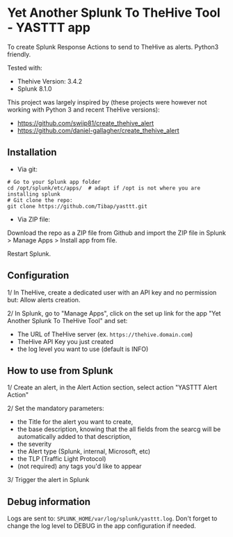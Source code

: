 # Yet Another Splunk To TheHive Tool - YASTTT app
To create Splunk Response Actions to send to TheHive as alerts. Python3 friendly. 

Tested with:
- Thehive Version: 3.4.2
- Splunk 8.1.0

This project was largely inspired by (these projects were however not working with Python 3 and recent TheHive versions):
- https://github.com/swiip81/create_thehive_alert
- https://github.com/daniel-gallagher/create_thehive_alert

## Installation

- Via git:
```
# Go to your Splunk app folder
cd /opt/splunk/etc/apps/  # adapt if /opt is not where you are installing splunk
# Git clone the repo:
git clone https://github.com/Tibap/yasttt.git
```

- Via ZIP file:

Download the repo as a ZIP file from Github and import the ZIP file in Splunk > Manage Apps > Install app from file.

Restart Splunk.

## Configuration

1/ In TheHive, create a dedicated user with an API key and no permission but: Allow alerts creation.

2/ In Splunk, go to "Manage Apps", click on the set up link for the app "Yet Another Splunk To TheHive Tool" and set:
- The URL of TheHive server (ex. `https://thehive.domain.com`) 
- TheHive API Key you just created
- the log level you want to use (default is INFO)

## How to use from Splunk

1/ Create an alert, in the Alert Action section, select action "YASTTT Alert Action"

2/ Set the mandatory parameters:
- the Title for the alert you want to create, 
- the base description, knowing that the all fields from the searcg will be automatically added to that description, 
- the severity
- the Alert type (Splunk, internal, Microsoft, etc)
- the TLP (Traffic Light Protocol) 
- (not required) any tags you'd like to appear

3/ Trigger the alert in Splunk
	
## Debug information

Logs are sent to: `SPLUNK_HOME/var/log/splunk/yasttt.log`. Don't forget to change the log level to DEBUG in the app configuration if needed.
